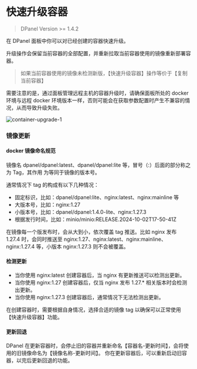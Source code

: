 # 快速升级容器

> DPanel Version >= 1.4.2

在 DPanel 面板中你可以对已经创建的容器快速升级。

升级操作会保留当前容器的全部配置，并重新拉取当前容器使用的镜像重新部署容器。

> 如果当前容器使用的镜像未检测新版，【快速升级容器】操作等价于【复制当前容器】

需要注意的是，通过面板管理远程主机的容器升级时，请确保面板所处的 docker 环境与远程 docker 环境版本一样，否则可能会在获取参数配置时产生不兼容的情况，从而导致升级失败。


![container-upgrade-1](https://cdn.w7.cc/dpanel/container-upgrade-1.png)

### 镜像更新

#### docker 镜像命名规范

镜像名 dpanel/dpanel:latest、dpanel/dpanel:lite 等，冒号（:）后面的部分称之为 Tag，其作用
为等同于镜像的版本号。

通常情况下 tag 的构成有以下几种情况：

- 固定标识，比如：dpanel/dpanel:lite、nginx:latest、nginx:mainline 等
- 大版本号，比如：nginx:1.27
- 小版本号，比如：dpanel/dpanel:1.4.0-lite、nginx:1.27.3
- 根据发行时间，比如：minio/minio:RELEASE.2024-10-02T17-50-41Z

在镜像每一个版发布时，会从大到小，依次覆盖 tag 推送。比如 nginx 发布 1.27.4 时，会同时推送至
nginx:1.27、nginx:latest、nginx:mainline、nginx:1.27.4 等，小版本 nginx:1.27.3 则不会被覆盖。

#### 检测更新

- 当你使用 nginx:latest 创建容器后，当 nginx 有更新推送可以检测出更新。
- 当你使用 nginx:1.27 创建容器后，仅当 nginx 发布 1.27.* 相关版本时会检测出更新。
- 当你使用 nginx:1.27.3 创建容器后，通常情况下无法检测出更新。

在创建容器时，需要根据自身情况，选择合适的镜像 tag 以确保可以正常使用【快速升级容器】功能。

#### 更新回退

DPanel 在更新容器时，会停止旧的容器并重新命名【容器名-更新时间】，会将使用的旧镜像命名为【镜像名称-更新时间】。
你在更新容器后，可以重新启动旧容器，以完后更新回退的功能。